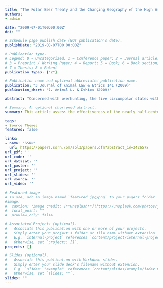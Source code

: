 ```yaml
---
title: "The Polar Bear Treaty and the Changing Geography of the High Arctic"
authors:
- admin

date: "2009-07-01T00:00:00Z"
doi: ""

# Schedule page publish date (NOT publication's date).
publishDate: "2019-08-07T00:00:00Z"

# Publication type.
# Legend: 0 = Uncategorized; 1 = Conference paper; 2 = Journal article;
# 3 = Preprint / Working Paper; 4 = Report; 5 = Book; 6 = Book section;
# 7 = Thesis; 8 = Patent
publication_types: ["2"]

# Publication name and optional abbreviated publication name.
publication: "3 Journal of Animal Law & Ethics 141 (2009)"
publication_short: "J. Animal L. & Ethics (2009)"

abstract: "Concerned with overhunting, the five circumpolar states with polar bear populations entered into the Polar Bear Treaty in 1973 to promote conservation by limiting the hunt or take. Since that time, new challenges, such as climate change and renewed recreational hunting markets in some member states, have raised a renewed specter of polar bear population decline. This article analyzes the effectiveness of the treaty regime, combining doctrinal analysis and reports of empirical trends to assess modern challenges. After examining the history, negotiation process, and doctrinal structure and effects of the treaty, I examine how the treaty regime has changed between 1973 and 2009, focusing on how the Polar Bear Specialist Group has adapted to changing circumstances such as climate change. To do so, I review scientific evidence about trends in population dynamics and in the changing geography of the high Arctic. Throughout this discussion runs a concern about inadequate attention to threat change: are the parties to the Treaty effectively and adequately regulating the polar bear populations? Are the states parties tracking other present or emerging threats to critically analyze their conservation approaches? I briefly present developments in bilateral and end user agreements contributing to conservation efforts, then concludes with normative implications for habitat protection efforts if we understand the treaty regime as aligned toward conservation, and not simply restricting take."

# Summary. An optional shortened abstract.
summary: This article assess the effectiveness of the nearly half-century old Polar Bear Treaty regime in light of climate change and polar bear population decline.

tags:
- Source Themes
featured: false

links:
- name: "SSRN"
  url: https://papers.ssrn.com/sol3/papers.cfm?abstract_id=3426575
url_pdf: ''
url_code: ''
url_dataset: ''
url_poster: ''
url_project: ''
url_slides: ''
url_source: ''
url_video: ''

# Featured image
# To use, add an image named `featured.jpg/png` to your page's folder. 
#image:
#  caption: 'Image credit: [**Unsplash**](https://unsplash.com/photos/jdD8gXaTZsc)'
#  focal_point: ""
#  preview_only: false

# Associated Projects (optional).
#   Associate this publication with one or more of your projects.
#   Simply enter your project's folder or file name without extension.
#   E.g. `internal-project` references `content/project/internal-project/index.md`.
#   Otherwise, set `projects: []`.
projects: []

# Slides (optional).
#   Associate this publication with Markdown slides.
#   Simply enter your slide deck's filename without extension.
#   E.g. `slides: "example"` references `content/slides/example/index.md`.
#   Otherwise, set `slides: ""`.
slides: ""
---
```

